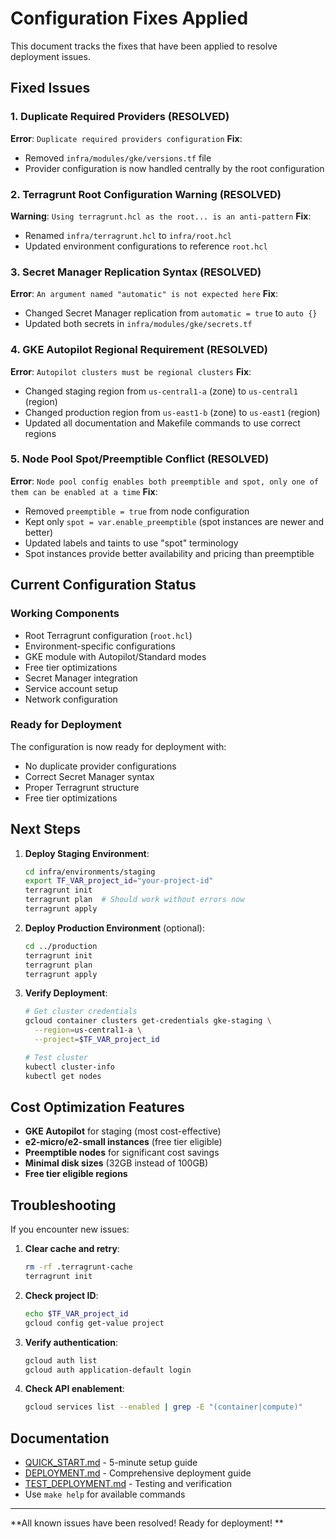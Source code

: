 #  Configuration Fixes Applied

This document tracks the fixes that have been applied to resolve deployment issues.

##  Fixed Issues

### 1. Duplicate Required Providers (RESOLVED)
**Error**: `Duplicate required providers configuration`
**Fix**: 
- Removed `infra/modules/gke/versions.tf` file
- Provider configuration is now handled centrally by the root configuration

### 2. Terragrunt Root Configuration Warning (RESOLVED)
**Warning**: `Using terragrunt.hcl as the root... is an anti-pattern`
**Fix**: 
- Renamed `infra/terragrunt.hcl` to `infra/root.hcl`
- Updated environment configurations to reference `root.hcl`

### 3. Secret Manager Replication Syntax (RESOLVED)
**Error**: `An argument named "automatic" is not expected here`
**Fix**: 
- Changed Secret Manager replication from `automatic = true` to `auto {}`
- Updated both secrets in `infra/modules/gke/secrets.tf`

### 4. GKE Autopilot Regional Requirement (RESOLVED)
**Error**: `Autopilot clusters must be regional clusters`
**Fix**: 
- Changed staging region from `us-central1-a` (zone) to `us-central1` (region)
- Changed production region from `us-east1-b` (zone) to `us-east1` (region)
- Updated all documentation and Makefile commands to use correct regions

### 5. Node Pool Spot/Preemptible Conflict (RESOLVED)
**Error**: `Node pool config enables both preemptible and spot, only one of them can be enabled at a time`
**Fix**: 
- Removed `preemptible = true` from node configuration
- Kept only `spot = var.enable_preemptible` (spot instances are newer and better)
- Updated labels and taints to use "spot" terminology
- Spot instances provide better availability and pricing than preemptible

##  Current Configuration Status

###  Working Components
- Root Terragrunt configuration (`root.hcl`)
- Environment-specific configurations
- GKE module with Autopilot/Standard modes
- Free tier optimizations
- Secret Manager integration
- Service account setup
- Network configuration

###  Ready for Deployment
The configuration is now ready for deployment with:
- No duplicate provider configurations
- Correct Secret Manager syntax
- Proper Terragrunt structure
- Free tier optimizations

##  Next Steps

1. **Deploy Staging Environment**:
   ```bash
   cd infra/environments/staging
   export TF_VAR_project_id="your-project-id"
   terragrunt init
   terragrunt plan  # Should work without errors now
   terragrunt apply
   ```

2. **Deploy Production Environment** (optional):
   ```bash
   cd ../production
   terragrunt init
   terragrunt plan
   terragrunt apply
   ```

3. **Verify Deployment**:
   ```bash
   # Get cluster credentials
   gcloud container clusters get-credentials gke-staging \
     --region=us-central1-a \
     --project=$TF_VAR_project_id
   
   # Test cluster
   kubectl cluster-info
   kubectl get nodes
   ```

##  Cost Optimization Features

- **GKE Autopilot** for staging (most cost-effective)
- **e2-micro/e2-small instances** (free tier eligible)
- **Preemptible nodes** for significant cost savings
- **Minimal disk sizes** (32GB instead of 100GB)
- **Free tier eligible regions**

##  Troubleshooting

If you encounter new issues:

1. **Clear cache and retry**:
   ```bash
   rm -rf .terragrunt-cache
   terragrunt init
   ```

2. **Check project ID**:
   ```bash
   echo $TF_VAR_project_id
   gcloud config get-value project
   ```

3. **Verify authentication**:
   ```bash
   gcloud auth list
   gcloud auth application-default login
   ```

4. **Check API enablement**:
   ```bash
   gcloud services list --enabled | grep -E "(container|compute)"
   ```

##  Documentation

- [QUICK_START.md](QUICK_START.md) - 5-minute setup guide
- [DEPLOYMENT.md](DEPLOYMENT.md) - Comprehensive deployment guide
- [TEST_DEPLOYMENT.md](TEST_DEPLOYMENT.md) - Testing and verification
- Use `make help` for available commands

---

**All known issues have been resolved! Ready for deployment! **
